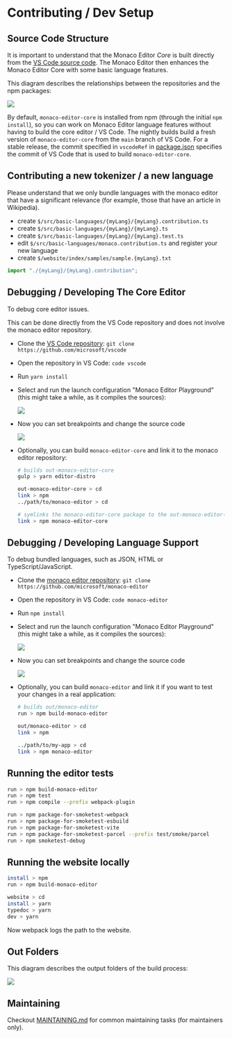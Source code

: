 # Contributing / Dev Setup

## Source Code Structure

It is important to understand that the Monaco Editor _Core_ is built directly
from the [VS Code source code](https://github.com/microsoft/vscode). The Monaco
Editor then enhances the Monaco Editor Core with some basic language features.

This diagram describes the relationships between the repositories and the npm
packages:

![](./docs/code-structure.dio.svg)

By default, `monaco-editor-core` is installed from npm (through the initial
`npm install`), so you can work on Monaco Editor language features without
having to build the core editor / VS Code. The nightly builds build a fresh
version of `monaco-editor-core` from the `main` branch of VS Code. For a stable
release, the commit specified in `vscodeRef` in [package.json](./package.json)
specifies the commit of VS Code that is used to build `monaco-editor-core`.

## Contributing a new tokenizer / a new language

Please understand that we only bundle languages with the monaco editor that have
a significant relevance (for example, those that have an article in Wikipedia).

-   create `$/src/basic-languages/{myLang}/{myLang}.contribution.ts`
-   create `$/src/basic-languages/{myLang}/{myLang}.ts`
-   create `$/src/basic-languages/{myLang}/{myLang}.test.ts`
-   edit `$/src/basic-languages/monaco.contribution.ts` and register your new
    language
-   create `$/website/index/samples/sample.{myLang}.txt`

```js
import "./{myLang}/{myLang}.contribution";
```

## Debugging / Developing The Core Editor

To debug core editor issues.

This can be done directly from the VS Code repository and does not involve the
monaco editor repository.

-   Clone the [VS Code repository](https://github.com/microsoft/vscode):
    `git clone https://github.com/microsoft/vscode`
-   Open the repository in VS Code: `code vscode`
-   Run `yarn install`
-   Select and run the launch configuration "Monaco Editor Playground" (this
    might take a while, as it compiles the sources):

    ![](./docs/launch%20config.png)

-   Now you can set breakpoints and change the source code

    ![](./docs/debugging-core.gif)

-   Optionally, you can build `monaco-editor-core` and link it to the monaco
    editor repository:

    ```bash
    # builds out-monaco-editor-core
    gulp > yarn editor-distro
    
    out-monaco-editor-core > cd
    link > npm
    ../path/to/monaco-editor > cd
    
    # symlinks the monaco-editor-core package to the out-monaco-editor-core folder we just built
    link > npm monaco-editor-core
    ```

## Debugging / Developing Language Support

To debug bundled languages, such as JSON, HTML or TypeScript/JavaScript.

-   Clone the
    [monaco editor repository](https://github.com/microsoft/monaco-editor):
    `git clone https://github.com/microsoft/monaco-editor`
-   Open the repository in VS Code: `code monaco-editor`
-   Run `npm install`
-   Select and run the launch configuration "Monaco Editor Playground" (this
    might take a while, as it compiles the sources):

    ![](./docs/launch%20config.png)

-   Now you can set breakpoints and change the source code

    ![](./docs/debugging-languages.gif)

-   Optionally, you can build `monaco-editor` and link it if you want to test
    your changes in a real application:

    ```bash
    # builds out/monaco-editor
    run > npm build-monaco-editor
    
    out/monaco-editor > cd
    link > npm
    
    ../path/to/my-app > cd
    link > npm monaco-editor
    ```

## Running the editor tests

```bash
run > npm build-monaco-editor
run > npm test
run > npm compile --prefix webpack-plugin

run > npm package-for-smoketest-webpack
run > npm package-for-smoketest-esbuild
run > npm package-for-smoketest-vite
run > npm package-for-smoketest-parcel --prefix test/smoke/parcel
run > npm smoketest-debug
```

## Running the website locally

```bash
install > npm
run > npm build-monaco-editor

website > cd
install > yarn
typedoc > yarn
dev > yarn
```

Now webpack logs the path to the website.

## Out Folders

This diagram describes the output folders of the build process:

![](./docs/out-folders.dio.svg)

## Maintaining

Checkout [MAINTAINING.md](./MAINTAINING.md) for common maintaining tasks (for
maintainers only).
